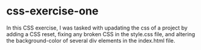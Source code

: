 # css-exercise-one

In this CSS exercise, I was tasked with upadating the css of a project by adding a CSS reset, fixing any broken CSS in the style.css file, and altering the background-color of several div elements in the index.html file.
